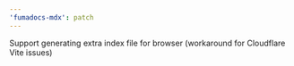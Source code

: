 ```yaml
---
'fumadocs-mdx': patch
---
```


Support generating extra index file for browser (workaround for Cloudflare Vite issues)
